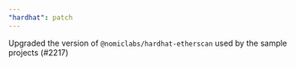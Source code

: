 ```yaml
---
"hardhat": patch
---
```


Upgraded the version of `@nomiclabs/hardhat-etherscan` used by the sample projects (#2217)
